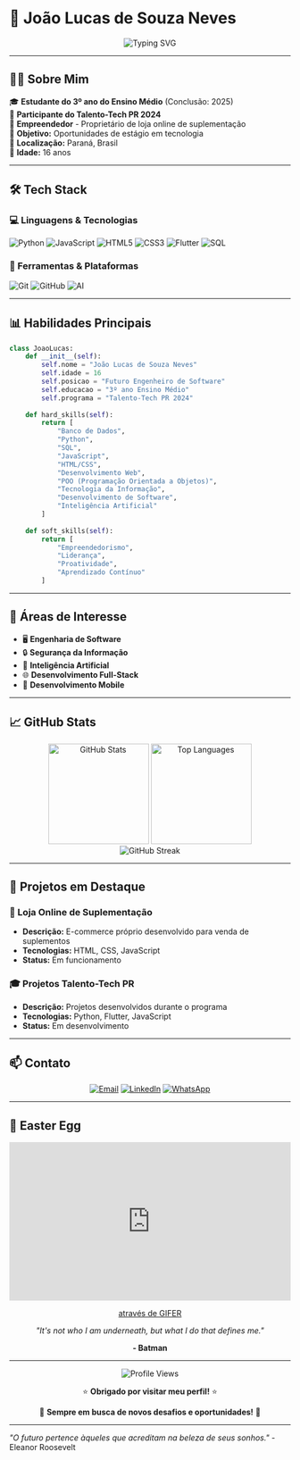 # 🚀 João Lucas de Souza Neves

<div align="center">
  <img src="https://readme-typing-svg.herokuapp.com?font=Fira+Code&size=30&duration=3000&pause=1000&color=00F7FF&center=true&vCenter=true&width=600&lines=Futuro+Engenheiro+de+Software;Full-Stack+Developer;Estudante+do+Talento+Tech+2024" alt="Typing SVG" />
</div>

---

## 👨‍💻 Sobre Mim

🎓 **Estudante do 3º ano do Ensino Médio** (Conclusão: 2025)  
🚀 **Participante do Talento-Tech PR 2024**  
💼 **Empreendedor** - Proprietário de loja online de suplementação  
🎯 **Objetivo:** Oportunidades de estágio em tecnologia  
📍 **Localização:** Paraná, Brasil  
🎂 **Idade:** 16 anos  

---

## 🛠️ Tech Stack

### 💻 Linguagens & Tecnologias
![Python](https://img.shields.io/badge/Python-3776AB?style=for-the-badge&logo=python&logoColor=white)
![JavaScript](https://img.shields.io/badge/JavaScript-F7DF1E?style=for-the-badge&logo=javascript&logoColor=black)
![HTML5](https://img.shields.io/badge/HTML5-E34F26?style=for-the-badge&logo=html5&logoColor=white)
![CSS3](https://img.shields.io/badge/CSS3-1572B6?style=for-the-badge&logo=css3&logoColor=white)
![Flutter](https://img.shields.io/badge/Flutter-02569B?style=for-the-badge&logo=flutter&logoColor=white)
![SQL](https://img.shields.io/badge/SQL-4479A1?style=for-the-badge&logo=postgresql&logoColor=white)

### 🔧 Ferramentas & Plataformas
![Git](https://img.shields.io/badge/Git-F05032?style=for-the-badge&logo=git&logoColor=white)
![GitHub](https://img.shields.io/badge/GitHub-181717?style=for-the-badge&logo=github&logoColor=white)
![AI](https://img.shields.io/badge/Inteligência_Artificial-FF6F00?style=for-the-badge&logo=tensorflow&logoColor=white)

---

## 📊 Habilidades Principais

```python
class JoaoLucas:
    def __init__(self):
        self.nome = "João Lucas de Souza Neves"
        self.idade = 16
        self.posicao = "Futuro Engenheiro de Software"
        self.educacao = "3º ano Ensino Médio"
        self.programa = "Talento-Tech PR 2024"
        
    def hard_skills(self):
        return [
            "Banco de Dados",
            "Python",
            "SQL", 
            "JavaScript",
            "HTML/CSS",
            "Desenvolvimento Web",
            "POO (Programação Orientada a Objetos)",
            "Tecnologia da Informação",
            "Desenvolvimento de Software",
            "Inteligência Artificial"
        ]
    
    def soft_skills(self):
        return [
            "Empreendedorismo",
            "Liderança",
            "Proatividade",
            "Aprendizado Contínuo"
        ]
```

---

## 🎯 Áreas de Interesse

- 🖥️ **Engenharia de Software**
- 🔒 **Segurança da Informação**
- 🤖 **Inteligência Artificial**
- 🌐 **Desenvolvimento Full-Stack**
- 📱 **Desenvolvimento Mobile**

---

## 📈 GitHub Stats

<div align="center">
  <img height="180em" src="https://github-readme-stats.vercel.app/api?username=SeuUsername&show_icons=true&theme=tokyonight&include_all_commits=true&count_private=true" alt="GitHub Stats"/>
  <img height="180em" src="https://github-readme-stats.vercel.app/api/top-langs/?username=SeuUsername&layout=compact&langs_count=7&theme=tokyonight" alt="Top Languages"/>
</div>

<div align="center">
  <img src="https://github-readme-streak-stats.herokuapp.com/?user=SeuUsername&theme=tokyonight" alt="GitHub Streak"/>
</div>

---

## 🌟 Projetos em Destaque

### 🏪 Loja Online de Suplementação
- **Descrição:** E-commerce próprio desenvolvido para venda de suplementos
- **Tecnologias:** HTML, CSS, JavaScript
- **Status:** Em funcionamento

### 🎓 Projetos Talento-Tech PR
- **Descrição:** Projetos desenvolvidos durante o programa
- **Tecnologias:** Python, Flutter, JavaScript
- **Status:** Em desenvolvimento

---

## 📫 Contato

<div align="center">
  
[![Email](https://img.shields.io/badge/Email-D14836?style=for-the-badge&logo=gmail&logoColor=white)](mailto:Lucasouzawebdevtech@gmail.com)
[![LinkedIn](https://img.shields.io/badge/LinkedIn-0077B5?style=for-the-badge&logo=linkedin&logoColor=white)](https://www.linkedin.com/in/joão-lucas-de-souza-neves)
[![WhatsApp](https://img.shields.io/badge/WhatsApp-25D366?style=for-the-badge&logo=whatsapp&logoColor=white)](https://wa.me/5543996101034)

</div>

---

## 🦇 Easter Egg

<div align="center">
  <div style="padding-top:56.250%;position:relative;"><iframe src="https://gifer.com/embed/Vypb" width="100%" height="100%" style='position:absolute;top:0;left:0;' frameBorder="0" allowFullScreen></iframe></div><p><a href="https://gifer.com">através de GIFER</a></p>
  
  <p><i>"It's not who I am underneath, but what I do that defines me."</i></p>
  <p><strong>- Batman </strong></p>
</div>

---

<div align="center">
  <img src="https://komarev.com/ghpvc/?username=SeuUsername&color=blue&style=flat-square&label=Profile+Views" alt="Profile Views"/>
  
  <p>⭐ <strong>Obrigado por visitar meu perfil!</strong> ⭐</p>
  <p>🚀 <strong>Sempre em busca de novos desafios e oportunidades!</strong> 🚀</p>
</div>

---

*"O futuro pertence àqueles que acreditam na beleza de seus sonhos."* - Eleanor Roosevelt
